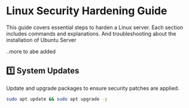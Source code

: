 # Linux Security Hardening Guide  

This guide covers essential steps to harden a Linux server. Each section includes commands and explanations. And troubleshooting about the installation of Ubuntu Server



..more to abe added


## 1️⃣ System Updates  
Update and upgrade packages to ensure security patches are applied.  
```bash
sudo apt update && sudo apt upgrade -y
